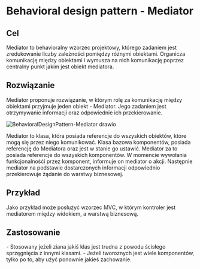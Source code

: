 <h1>Behavioral design pattern - Mediator</h1>
<h2>Cel</h2>
Mediator to behavioralny wzorzec projektowy, którego zadaniem jest zredukowanie liczby zależności pomiędzy różnymi obiektami. 
Organicza komunikację między obiektami i wymusza na nich komunikację poprzez centralny punkt jakim jest obiekt mediatora.

<h2>Rozwiązanie</h2>
Mediator proponuje rozwiązanie, w którym rolę za komunikację między obiektami przyjmuje jeden obiekt - Mediator. Jego zadaniem jest otrzymywanie informacji oraz odpowiednie ich przekierowanie.

![BehavioralDesignPattern-Mediator drawio](https://user-images.githubusercontent.com/17592328/212114637-9e6fed03-790f-4c9f-acde-deee0fbc531a.svg)

Mediator to klasa, która posiada referencje do wszyskich obiektów, które mogą się przez niego komunikować.
Klasa bazowa komponentów, posiada referencję do Mediatora oraz jest w stanie go ustawić. Mediator za to posiada referencje do wszyskich komponentów.
W momencie wywołania funkcjonalnośći przez komponent, informuje on mediator o akcji. Następnie mediator na podstawie dostarczonych informacji odpowiednio przekierowuje żądanie do warstwy biznesowej.

<h2>Przykład</h2>
Jako przykład może posłużyć wzorzec MVC, w którym kontroler jest mediatorem między widokiem, a warstwą biznesową.

<h2>Zastosowanie</h2>
- Stosowany jeżeli ziana jakiś klas jest trudna z powodu ścisłego sprzęgnięcia z innymi klasami.
- Jeżeli tworoznych jest wiele komponentów, tylko po to, aby użyć ponownie jakieś zachowanie.
